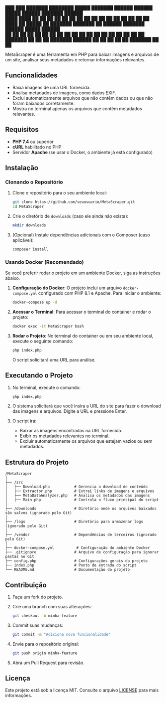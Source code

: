 
███    ███ ███████ ████████  █████  ███████  ██████ ██████   █████  ██████  ███████ ██████  
████  ████ ██         ██    ██   ██ ██      ██      ██   ██ ██   ██ ██   ██ ██      ██   ██ 
██ ████ ██ █████      ██    ███████ ███████ ██      ██████  ███████ ██████  █████   ██████  
██  ██  ██ ██         ██    ██   ██      ██ ██      ██   ██ ██   ██ ██      ██      ██   ██ 
██      ██ ███████    ██    ██   ██ ███████  ██████ ██   ██ ██   ██ ██      ███████ ██   ██ 
                                                                                                                                                                                        

MetaScraper é uma ferramenta em PHP para baixar imagens e arquivos de um site, analisar seus metadados e retornar informações relevantes.

## Funcionalidades

- Baixa imagens de uma URL fornecida.
- Analisa metadados de imagens, como dados EXIF.
- Exclui automaticamente arquivos que não contêm dados ou que não foram baixados corretamente.
- Mostra no terminal apenas os arquivos que contêm metadados relevantes.

## Requisitos

- **PHP 7.4** ou superior
- **cURL** habilitado no PHP
- Servidor **Apache** (se usar o Docker, o ambiente já está configurado)
  
## Instalação

### Clonando o Repositório

1. Clone o repositório para o seu ambiente local:

   ```bash
   git clone https://github.com/seuusuario/MetaScraper.git
   cd MetaScraper
   ```

2. Crie o diretório de `downloads` (caso ele ainda não exista):

   ```bash
   mkdir downloads
   ```

3. (Opcional) Instale dependências adicionais com o Composer (caso aplicável):

   ```bash
   composer install
   ```

### Usando Docker (Recomendado)

Se você preferir rodar o projeto em um ambiente Docker, siga as instruções abaixo.

1. **Configuração do Docker**:
   O projeto inclui um arquivo `docker-compose.yml` configurado com PHP 8.1 e Apache. Para iniciar o ambiente:

   ```bash
   docker-compose up -d
   ```

2. **Acessar o Terminal**:
   Para acessar o terminal do container e rodar o projeto:

   ```bash
   docker exec -it MetaScraper bash
   ```

3. **Rodar o Projeto**:
   No terminal do container ou em seu ambiente local, execute o seguinte comando:

   ```bash
   php index.php
   ```

   O script solicitará uma URL para análise.

## Executando o Projeto

1. No terminal, execute o comando:

   ```bash
   php index.php
   ```

2. O sistema solicitará que você insira a URL do site para fazer o download das imagens e arquivos. Digite a URL e pressione Enter.

3. O script irá:
   - Baixar as imagens encontradas na URL fornecida.
   - Exibir os metadados relevantes no terminal.
   - Excluir automaticamente os arquivos que estejam vazios ou sem metadados.

## Estrutura do Projeto

```
/MetaScraper
│
├── /src
│   ├── Download.php           # Gerencia o download de conteúdo
│   ├── Extractor.php          # Extrai links de imagens e arquivos
│   ├── MetaDataAnalyzer.php   # Analisa os metadados das imagens
│   ├── Main.php               # Controla o fluxo principal do script
│
├── /downloads                 # Diretório onde os arquivos baixados são salvos (ignorado pelo Git)
│
├── /logs                      # Diretório para armazenar logs (ignorado pelo Git)
│
├── /vendor                    # Dependências de terceiros (ignorado pelo Git)
│
├── docker-compose.yml          # Configuração do ambiente Docker
├── .gitignore                 # Arquivo de configuração para ignorar pastas no Git
├── config.php                 # Configurações gerais do projeto
├── index.php                  # Ponto de entrada do script
└── README.md                  # Documentação do projeto
```

## Contribuição

1. Faça um fork do projeto.
2. Crie uma branch com suas alterações:

   ```bash
   git checkout -b minha-feature
   ```

3. Commit suas mudanças:

   ```bash
   git commit -m "Adiciona nova funcionalidade"
   ```

4. Envie para o repositório original:

   ```bash
   git push origin minha-feature
   ```

5. Abra um Pull Request para revisão.

## Licença

Este projeto está sob a licença MIT. Consulte o arquivo [LICENSE](LICENSE) para mais informações.
